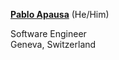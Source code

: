 <a href="https://apausa.xyz" target="_blank">**Pablo Apausa**</a> (He/Him)

Software Engineer  
Geneva, Switzerland

